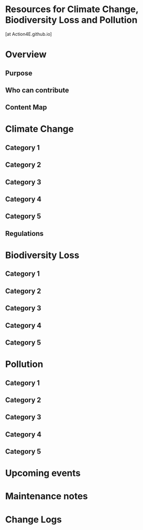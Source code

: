 # Resources for Climate Change, Biodiversity Loss and Pollution
[at Action4E.github.io]

# Overview
## Purpose
## Who can contribute
## Content Map

# Climate Change
## Category 1
## Category 2
## Category 3
## Category 4
## Category 5
## Regulations

# Biodiversity Loss
## Category 1
## Category 2
## Category 3
## Category 4
## Category 5

# Pollution
## Category 1
## Category 2
## Category 3
## Category 4
## Category 5

# Upcoming events
# Maintenance notes
# Change Logs
